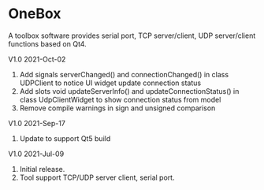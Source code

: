 # OneBox
A toolbox software provides serial port, TCP server/client, UDP server/client functions based on Qt4.


V1.0 2021-Oct-02
1. Add signals serverChanged() and connectionChanged() in class UDPClient to notice UI widget update connection status
2. Add slots void updateServerInfo() and updateConnectionStatus() in class UdpClientWidget to show connection status from model
3. Remove compile warnings in sign and unsigned comparison


V1.0 2021-Sep-17
1. Update to support Qt5 build


V1.0 2021-Jul-09
1. Initial release.
2. Tool support TCP/UDP server client, serial port.
